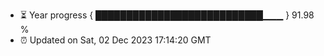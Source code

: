- ⏳ Year progress { ███████████████████████████▁▁▁ } 91.98 %
- ⏰ Updated on Sat, 02 Dec 2023 17:14:20 GMT

